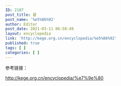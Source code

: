 ```yaml
---
ID: 2187
post_title: 冒
post_name: '%e5%86%92'
author: Editor
post_date: 2021-03-11 06:50:49
layout: encyclopedia
link: 'http://kege.org.cn/encyclopedia/%e5%86%92'
published: true
tags: [ ]
categories: [ ]
---
```

参考链接：

http://kege.org.cn/encyclopedia/%e7%9e%80